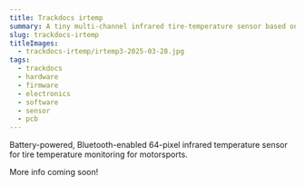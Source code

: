 ```yaml
---
title: Trackdocs irtemp
summary: A tiny multi-channel infrared tire-temperature sensor based on a Melexis MLX90621 FIR.
slug: trackdocs-irtemp
titleImages: 
  - trackdocs-irtemp/irtemp3-2025-03-28.jpg
tags: 
  - trackdocs
  - hardware
  - firmware
  - electronics
  - software
  - sensor
  - pcb
---
```


Battery-powered, Bluetooth-enabled 64-pixel infrared temperature sensor for tire temperature monitoring for motorsports.

More info coming soon!
